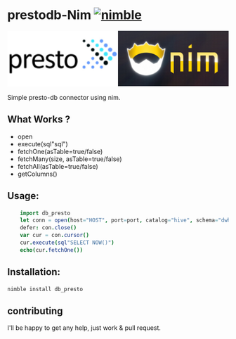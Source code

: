 
# prestodb-Nim [![nimble](https://raw.githubusercontent.com/yglukhov/nimble-tag/master/nimble.png)](https://github.com/yglukhov/nimble-tag)

![alt tag](https://github.com/Bennyelg/nimPresto/blob/master/presto_nim.jpg)

Simple presto-db connector using nim.


## What Works ?
* open
* execute(sql"sql")
* fetchOne(asTable=true/false)
* fetchMany(size, asTable=true/false)
* fetchAll(asTable=true/false)
* getColumns()

## Usage:

```nim
    import db_presto
    let conn = open(host="HOST", port=port, catalog="hive", schema="dwh", username="benny")
    defer: con.close()
    var cur = con.cursor()
    cur.execute(sql"SELECT NOW()")
    echo(cur.fetchOne())
```

## Installation:

```bash
nimble install db_presto
```

## contributing 

I'll be happy to get any help, just work & pull request.

